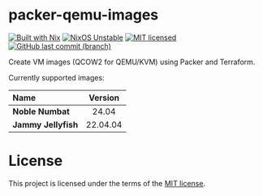 # packer-qemu-images

[![Built with Nix](https://img.shields.io/static/v1?logo=nixos&logoColor=white&label=&message=Built%20with%20Nix&color=5277c3)](https://builtwithnix.org)
[![NixOS Unstable](https://img.shields.io/badge/NixOS-unstable-blue.svg?style=flat-square&logo=NixOS&logoColor=white)](https://nixos.org)
[![MIT licensed](https://img.shields.io/badge/license-MIT-blue.svg)](https://opensource.org/licenses/MIT)
[![GitHub last commit (branch)](https://img.shields.io/github/last-commit/wolffaxn/packer-qemu-images/main.svg)](https://github.com/wolffaxn/packer-qemu-images)

Create VM images (QCOW2 for QEMU/KVM) using Packer and Terraform.

Currently supported images:

| Name                | Version  |
|:--------------------|:--------:|
| __Noble Numbat__    | 24.04    |
| __Jammy Jellyfish__ | 22.04.04 |

# License

This project is licensed under the terms of the [MIT license](LICENSE).
